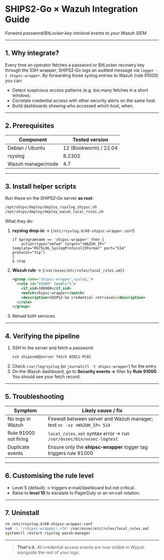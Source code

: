 # SHIPS2‑Go × Wazuh Integration Guide

*Forward password/BitLocker‑key retrieval events to your Wazuh SIEM*

---

## 1. Why integrate?

Every time an operator fetches a password or BitLocker recovery key through the SSH wrapper, SHIPS2‑Go logs an audited message via `logger -t shipsc-wrapper`. By forwarding those syslog entries to Wazuh (rule 91000) you can:

- Detect suspicious access patterns (e.g. too many fetches in a short window).
- Correlate credential access with other security alerts on the same host.
- Build dashboards showing who accessed which host, when.

---

## 2. Prerequisites

| Component          | Tested version        |
| ------------------ | --------------------- |
| Debian / Ubuntu    | 12 (Bookworm) / 22.04 |
| rsyslog            | 8.2302                |
| Wazuh manager/node | 4.7                   |

---

## 3. Install helper scripts

Run these on the *SHIPS2‑Go* server **as root**:

```bash
/opt/ships/deploy/deploy_rsyslog_shipsc.sh
/opt/ships/deploy/deploy_wazuh_local_rules.sh
```

What they do:

1. **rsyslog drop‑in** → (`/etc/rsyslog.d/60-shipsc-wrapper.conf`)
   ```
   if $programname == 'shipsc-wrapper' then {
       action(type="omfwd" target="<WAZUH_IP>" template="RSYSLOG_SyslogProtocol23Format" port="514" protocol="tcp")
   }
   & stop
   ```
2. **Wazuh rule** → (`/var/ossec/etc/rules/local_rules.xml`)
   ```xml
   <group name="shipsc-wrapper,syslog,">
     <rule id="91000" level="5">
       <if_sid>100000</if_sid>
       <match>shipsc-wrapper</match>
       <description>SHIPS2-Go credential retrieval</description>
     </rule>
   </group>
   ```
3. Reload both services.

---

## 4. Verifying the pipeline

1. SSH to the server and fetch a password:
   ```bash
   ssh shipscmd@server fetch WIN11-PC01
   ```
2. Check `/var/log/syslog` (or `journalctl -t shipsc-wrapper`) for the entry.
3. On the Wazuh dashboard, go to **Security events →** filter by **Rule 91000**. You should see your fetch record.

---

## 5. Troubleshooting

| Symptom               | Likely cause / fix                                                      |
| --------------------- | ----------------------------------------------------------------------- |
| No logs in Wazuh      | Firewall between server and Wazuh manager; test `nc -vz <WAZUH_IP> 514` |
| Rule 91000 not firing | `local_rules.xml` syntax error → run `/var/ossec/bin/ossec-logtest`     |
| Duplicate events      | Ensure only the **shipsc‑wrapper** logger tag triggers rule 91000       |

---

## 6. Customising the rule level

- Level 5 (default) → triggers e‑mail/dashboard but not critical.
- Raise to **level 10** to escalate to PagerDuty or an on‑call rotation.

---

## 7. Uninstall

```bash
rm /etc/rsyslog.d/60-shipsc-wrapper.conf
sed -i '/shipsc-wrapper/,+7d' /var/ossec/etc/rules/local_rules.xml
systemctl restart rsyslog wazuh-manager
```

---

> **That's it.** All credential access events are now visible in Wazuh alongside the rest of your logs.
